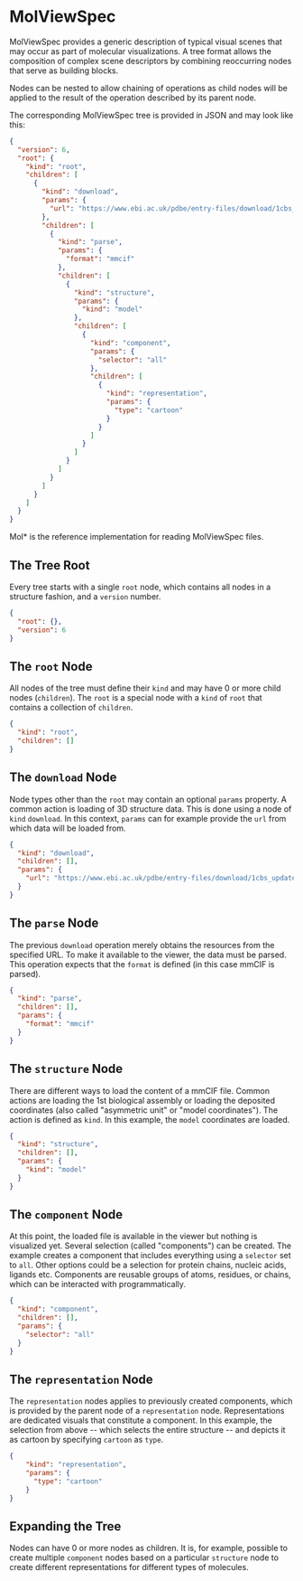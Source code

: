 # MolViewSpec

MolViewSpec provides a generic description of typical visual scenes that may occur as part of molecular visualizations.
A tree format allows the composition of complex scene descriptors by combining reoccurring nodes that serve as 
building blocks.

Nodes can be nested to allow chaining of operations as child nodes will be applied to the result of the operation 
described by its parent node.

The corresponding MolViewSpec tree is provided in JSON and may look like this:
```json
{
  "version": 6,
  "root": {
    "kind": "root",
    "children": [
      {
        "kind": "download",
        "params": {
          "url": "https://www.ebi.ac.uk/pdbe/entry-files/download/1cbs_updated.cif"
        },
        "children": [
          {
            "kind": "parse",
            "params": {
              "format": "mmcif"
            },
            "children": [
              {
                "kind": "structure",
                "params": {
                  "kind": "model"
                },
                "children": [
                  {
                    "kind": "component",
                    "params": {
                      "selector": "all"
                    },
                    "children": [
                      {
                        "kind": "representation",
                        "params": {
                          "type": "cartoon"
                        }
                      }
                    ]
                  }
                ]
              }
            ]
          }
        ]
      }
    ]
  }
}
```

Mol* is the reference implementation for reading MolViewSpec files.

## The Tree Root

Every tree starts with a single `root` node, which contains all nodes in a structure fashion, and a `version` number.

```json
{
  "root": {},
  "version": 6
}
```

## The `root` Node

All nodes of the tree must define their `kind` and may have 0 or more child nodes (`children`).
The `root` is a special node with a `kind` of `root` that contains a collection of `children`.

```json
{
  "kind": "root",
  "children": []
}
```

## The `download` Node

Node types other than the `root` may contain an optional `params` property. A common action is loading of 3D structure 
data. This is done using a node of `kind` `download`. In this context, `params` can for example provide the `url` from
which data will be loaded from.

```json
{
  "kind": "download",
  "children": [],
  "params": {
    "url": "https://www.ebi.ac.uk/pdbe/entry-files/download/1cbs_updated.cif"
  }
}
```

## The `parse` Node

The previous `download` operation merely obtains the resources from the specified URL. To make it available to the 
viewer, the data must be parsed. This operation expects that the `format` is defined (in this case mmCIF is parsed).

```json
{
  "kind": "parse",
  "children": [],
  "params": {
    "format": "mmcif"
  }
}
```

## The `structure` Node

There are different ways to load the content of a mmCIF file. Common actions are loading the 1st biological assembly or
loading the deposited coordinates (also called "asymmetric unit" or "model coordinates").
The action is defined as `kind`. In this example, the `model` coordinates are loaded.

```json
{
  "kind": "structure",
  "children": [],
  "params": {
    "kind": "model"
  }
}
```

## The `component` Node

At this point, the loaded file is available in the viewer but nothing is visualized yet. Several selection (called 
"components") can be created. The example creates a component that includes everything using a `selector` set to `all`.
Other options could be a selection for protein chains, nucleic acids, ligands etc.
Components are reusable groups of atoms, residues, or chains, which can be interacted with programmatically.

```json
{
  "kind": "component",
  "children": [],
  "params": {
    "selector": "all"
  }
}
```

## The `representation` Node

The `representation` nodes applies to previously created components, which is provided by the parent node of a 
`representation` node. Representations are dedicated visuals that constitute a component. In this example, the selection
from above -- which selects the entire structure -- and depicts it as cartoon by specifying `cartoon` as `type`.

```json
{
    "kind": "representation",
    "params": {
      "type": "cartoon"
    }
}
```

## Expanding the Tree
Nodes can have 0 or more nodes as children. It is, for example, possible to create multiple `component` nodes based on a
particular `structure` node to create different representations for different types of molecules.